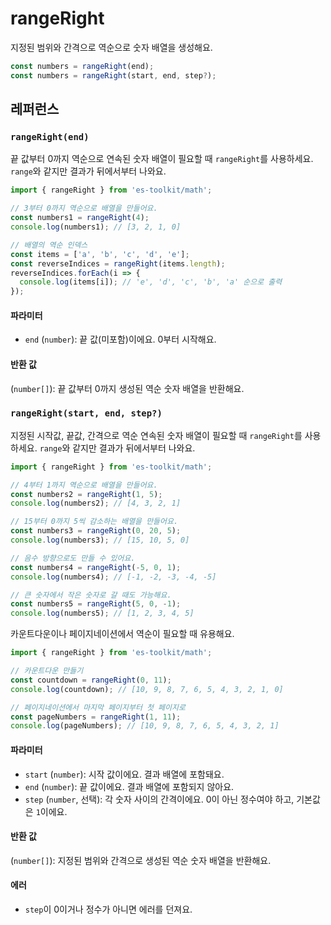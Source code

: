 # rangeRight

지정된 범위와 간격으로 역순으로 숫자 배열을 생성해요.

```typescript
const numbers = rangeRight(end);
const numbers = rangeRight(start, end, step?);
```

## 레퍼런스

### `rangeRight(end)`

끝 값부터 0까지 역순으로 연속된 숫자 배열이 필요할 때 `rangeRight`를 사용하세요. `range`와 같지만 결과가 뒤에서부터 나와요.

```typescript
import { rangeRight } from 'es-toolkit/math';

// 3부터 0까지 역순으로 배열을 만들어요.
const numbers1 = rangeRight(4);
console.log(numbers1); // [3, 2, 1, 0]

// 배열의 역순 인덱스
const items = ['a', 'b', 'c', 'd', 'e'];
const reverseIndices = rangeRight(items.length);
reverseIndices.forEach(i => {
  console.log(items[i]); // 'e', 'd', 'c', 'b', 'a' 순으로 출력
});
```

#### 파라미터

- `end` (`number`): 끝 값(미포함)이에요. 0부터 시작해요.

#### 반환 값

(`number[]`): 끝 값부터 0까지 생성된 역순 숫자 배열을 반환해요.

### `rangeRight(start, end, step?)`

지정된 시작값, 끝값, 간격으로 역순 연속된 숫자 배열이 필요할 때 `rangeRight`를 사용하세요. `range`와 같지만 결과가 뒤에서부터 나와요.

```typescript
import { rangeRight } from 'es-toolkit/math';

// 4부터 1까지 역순으로 배열을 만들어요.
const numbers2 = rangeRight(1, 5);
console.log(numbers2); // [4, 3, 2, 1]

// 15부터 0까지 5씩 감소하는 배열을 만들어요.
const numbers3 = rangeRight(0, 20, 5);
console.log(numbers3); // [15, 10, 5, 0]

// 음수 방향으로도 만들 수 있어요.
const numbers4 = rangeRight(-5, 0, 1);
console.log(numbers4); // [-1, -2, -3, -4, -5]

// 큰 숫자에서 작은 숫자로 갈 때도 가능해요.
const numbers5 = rangeRight(5, 0, -1);
console.log(numbers5); // [1, 2, 3, 4, 5]
```

카운트다운이나 페이지네이션에서 역순이 필요할 때 유용해요.

```typescript
import { rangeRight } from 'es-toolkit/math';

// 카운트다운 만들기
const countdown = rangeRight(0, 11);
console.log(countdown); // [10, 9, 8, 7, 6, 5, 4, 3, 2, 1, 0]

// 페이지네이션에서 마지막 페이지부터 첫 페이지로
const pageNumbers = rangeRight(1, 11);
console.log(pageNumbers); // [10, 9, 8, 7, 6, 5, 4, 3, 2, 1]
```

#### 파라미터

- `start` (`number`): 시작 값이에요. 결과 배열에 포함돼요.
- `end` (`number`): 끝 값이에요. 결과 배열에 포함되지 않아요.
- `step` (`number`, 선택): 각 숫자 사이의 간격이에요. 0이 아닌 정수여야 하고, 기본값은 `1`이에요.

#### 반환 값

(`number[]`): 지정된 범위와 간격으로 생성된 역순 숫자 배열을 반환해요.

#### 에러

- `step`이 0이거나 정수가 아니면 에러를 던져요.
